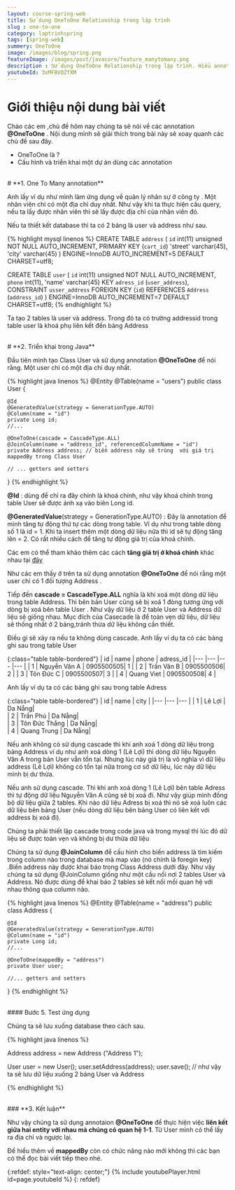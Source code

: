 ```yaml
---
layout: course-spring-web
title: Sử dụng OneToOne Relationship trong lập trình
slug : one-to-one
category: laptrinhspring
tags: [spring-web]
summery: OneToOne
image: /images/blog/spring.png
featureImage: /images/post/javacore/feature_manytomany.png
description : Sử dụng OneToOne Relationship trong lập trình. Hiểu annotation @OneToOne là gì và sử dụng như thế nào trong lập trình Spring  
youtubeId: 3xMFBVQZfXM
---
```


# **Giới thiệu nội dung bài viết**

Chào các em ,chủ đề hôm nay chúng ta sẽ nói về các annotation <b>@OneToOne</b>  .
Nội dung mình sẽ giải thích trong bài này sẽ xoay quanh các chủ đề sau đây.

- OneToOne là   ?
- Cấu hình và triển khai một dự án dùng các annotation

<br>
# **1. One To Many annotation**

Anh lấy ví dụ như mình làm ứng dụng về quản lý nhân sự ở công ty . Một nhân viên chỉ có một địa chỉ duy nhất. Như vậy khi ta thực hiện câu query, nếu ta lấy được nhân viên thì sẽ lấy được địa chỉ của nhân viên đó.

Nếu ta thiết kết database thì ta có 2 bảng là user và address như sau.

{% highlight mysql  linenos %}
CREATE TABLE `address` (
  `id` int(11) unsigned NOT NULL AUTO_INCREMENT,
  PRIMARY KEY (`cart_id`)
  'street' varchar(45),
  'city' varchar(45)
) ENGINE=InnoDB AUTO_INCREMENT=5 DEFAULT CHARSET=utf8;

CREATE TABLE `user` (
  `id` int(11) unsigned NOT NULL AUTO_INCREMENT,
  `phone` int(11),
  'name' varchar(45)
  KEY `adress_id` (`user_address`),
  CONSTRAINT `usser_address` FOREIGN KEY (`id`) REFERENCES `Address` (`address_id`)
) ENGINE=InnoDB AUTO_INCREMENT=7 DEFAULT CHARSET=utf8;
{% endhighlight %}

Ta tạo 2 tables là  user và address. Trong đó ta có trường addressid trong table user là khoá phụ liên kết đến bảng Address

<br>
# **2. Triển khai trong Java**

Đầu tiên mình tạo Class User và sử dụng annotation <b>@OneToOne</b> để nói rằng. Một user chỉ có một địa chỉ duy nhất.  

{% highlight java   linenos %}
@Entity
@Table(name = "users")
public class User {

    @Id
    @GeneratedValue(strategy = GenerationType.AUTO)
    @Column(name = "id")
    private Long id;
    //...

    @OneToOne(cascade = CascadeType.ALL)
    @JoinColumn(name = "address_id", referencedColumnName = "id")
    private Address address; // biến address này sẽ trùng  với giá trị  mappedBy trong Class User 

    // ... getters and setters
}
{% endhighlight %}

<b>@Id</b> : dùng để chỉ ra đây chính là khoá chính, như vậy khoá chính trong table User sẽ được ánh xạ vào biên Long id.

<b>@GeneratedValue</b>(strategy = GenerationType.AUTO) : Đây là annotation để mình tăng tự động thứ tự các dòng trong table. Ví dụ như trong table dòng số 1 là id = 1. Khi ta insert thêm một dòng dữ liệu nữa thì id sẽ tự động tăng lên = 2. Có rất nhiều cách để tăng tự động giá trị của khoá chính.

Các em có thể tham khảo thêm các cách <b>tăng giá trị ở khoá chính</b> khác nhau tại [đây](https://levunguyen.com/laptrinhspring/2020/04/25/generation-identifier/)

Như các em thấy ở trên ta sử dụng annotation <b>@OneToOne</b> để nói rằng một user chỉ có 1 đối tượng Address .

Tiếp đến <b>cascade = CascadeType.ALL</b> nghĩa là khi xoá một dòng dữ liệu trong table Address. Thì bên bản User cũng sẽ bị xoá 1 đòng tương ứng với dòng bị xoá bên table User . Như vậy dữ liệu ở 2 table User và Address dữ liệu sẽ giống nhau. Mục đích của Casecade là để toàn vẹn dữ liệu, dữ liệu sẽ thống nhất ở 2 bảng,tránh thừa dữ liệu không cần thiết.

Điều gì sẽ xảy ra nếu ta không dùng cascade. 
Anh lấy ví dụ ta có các bảng ghi sau trong table User

{:class="table table-bordered"}
 |  id    |  name           |      phone    | adress_id |
 |---     |---                |---          |---        |
 |    1   |  Nguyễn Văn A          |   0905500505| 1         | 
 |    2   |  Trần Văn B         |   0905500506| 2         | 
 |    3   |  Tôn Đức C    |   0905500507| 3         | 
 |    4   |  Quang Viet      |   0905500508| 4         | 


Anh lấy ví dụ ta có các bảng ghi sau trong table Adress

{:class="table table-bordered"}
 |  id    |  name           |      city     |
 |---     |---                |---          |
 |    1   |  Lê  Lợi          |      Da Nẵng|  
 |    2   |  Trần Phú         |      Da Nẵng|  
 |    3   |  Tôn Đức Thắng    |      Da Nẵng|  
 |    4   |  Quang Trung      |      Da Nẵng| 


 Nếu anh không có sử dụng cascade thì khi anh xoá 1 dòng dữ liệu trong bảng Address ví dụ như anh xoá dòng 1 (Lê Lợi) thì dòng dữ liệu Nguyễn Văn A trong bản User vẫn tồn tại. Nhưng lúc này giá trị là vô nghĩa vì dữ liệu address (Lê Lợi) không có tồn tại nữa trong cơ sở dữ liệu, lúc này dữ liệu mình bị dư thừa.

 Nếu anh sử dụng cascade. Thì khi anh xoá dòng 1 (Lê Lợi) bên table Adress thì tự động dữ liệu Nguyễn Văn A cũng sẽ bị xoá đi. Như vậy giúp mình đồng bộ dữ liệu giữa 2 tables. Khi nào dữ liệu  Adress bị xoá thì nó sẽ xoá luôn các dữ liệu bên bảng User (nếu dòng dữ liệu bên bảng User có liên kết với address bị xoá đi).

 Chúng ta phải thiết lập cascade trong code java và trong mysql thì lúc đó dữ liệu sẽ được toàn vẹn và không bị dư thừa dữ liệu 

Chúng ta sử dụng <b>@JoinColumn</b> để cấu hình cho biến address là tìm kiếm trong column nào trong database mà map vào (nó chính là foregin key)
.Biến address này được khai báo trong Class Address dưới đây. Như vậy chúng ta sử dụng @JoinColumn giống như một cầu nối nơi 2 tables User và Address. Nó được dùng để khai báo 2 tables sẽ kết nối mối quan hệ với nhau thông qua column nào.

{% highlight java   linenos %}
@Entity
@Table(name = "address")
public class Address {

    @Id
    @GeneratedValue(strategy = GenerationType.AUTO)
    @Column(name = "id")
    private Long id;
    //...

    @OneToOne(mappedBy = "address")
    private User user;

    //... getters and setters
}
{% endhighlight %}

<br>
#### Bước 5. Test ứng dụng

Chúng ta sẽ lưu xuống database theo cách sau.


{% highlight java   linenos %}

 Address address = new Address ("Address 1");

 User user  = new User();
 user.setAddress(address);
 user.save(); // như vậy ta sẽ lưu dữ liệu xuống 2 bảng User và Address  


{% endhighlight %}

<br>
### **3. Kết luận**

Như vậy chúng ta sử dụng annotaion <b>@OneToOne</b> để thực hiện việc <b>liên kết giữa hai entity với nhau mà chúng có quan hệ 1-1</b>. Từ User mình có thể
lấy  ra địa chỉ và ngược lại.

Để hiểu thêm về <b>mappedBy</b> còn có chức năng nào mới không thì các bạn có thể đọc bài viết tiếp theo nhé.

{:refdef: style="text-align: center;"}
{% include youtubePlayer.html id=page.youtubeId %}
{: refdef}
